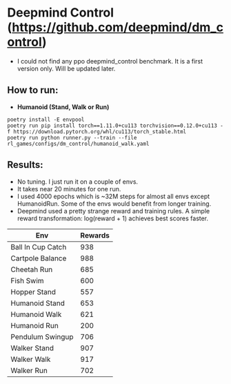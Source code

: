 # Deepmind Control (https://github.com/deepmind/dm_control)  

* I could not find any ppo deepmind_control benchmark. It is a first version only. Will be updated later.

## How to run:
* **Humanoid (Stand, Walk or Run)** 
```
poetry install -E envpool
poetry run pip install torch==1.11.0+cu113 torchvision==0.12.0+cu113 -f https://download.pytorch.org/whl/cu113/torch_stable.html
poetry run python runner.py --train --file rl_games/configs/dm_control/humanoid_walk.yaml
```

## Results:

* No tuning. I just run it on a couple of envs.
* It takes near 20 minutes for one run.
* I used 4000 epochs which is ~32M steps for almost all envs except HumanoidRun. Some of the envs would benefit from longer  training.
* Deepmind used a pretty strange reward and training rules. A simple reward transformation: log(reward + 1) achieves best scores faster.

| Env           | Rewards       |
| ------------- | ------------- |
| Ball In Cup Catch  | 938  |
| Cartpole Balance  | 988  |
| Cheetah Run | 685  |
| Fish Swim  | 600  |
| Hopper Stand  | 557  |
| Humanoid Stand  | 653  |
| Humanoid Walk  | 621  |
| Humanoid Run  | 200  |
| Pendulum Swingup  | 706  |
| Walker Stand  | 907  |
| Walker Walk  | 917  |
| Walker Run  | 702  |
